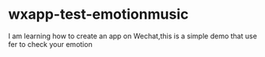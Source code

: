 # wxapp-test-emotionmusic
I am learning how to create an app on Wechat,this is a simple demo that use fer to check your emotion
